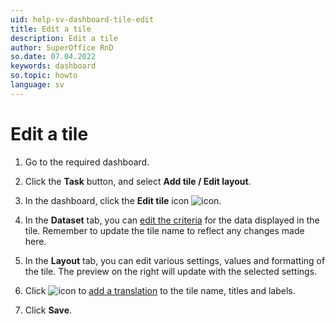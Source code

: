 ```yaml
---
uid: help-sv-dashboard-tile-edit
title: Edit a tile
description: Edit a tile
author: SuperOffice RnD
so.date: 07.04.2022
keywords: dashboard
so.topic: howto
language: sv
---
```


# Edit a tile

1. Go to the required dashboard.

2. Click the **Task** button, and select **Add tile / Edit layout**.

3. In the dashboard, click the **Edit tile** icon ![icon][img2].

4. In the **Dataset** tab, you can [edit the criteria][1] for the data displayed in the tile. Remember to update the tile name to reflect any changes made here.

5. In the **Layout** tab, you can edit various settings, values and formatting of the tile. The preview on the right will update with the selected settings.

6. Click ![icon][img1] to [add a translation][2] to the tile name, titles and labels.

7. Click **Save**.

<!-- Referenced links -->
[1]: ../../search-options/learn/search-criteria.md
[2]: ../../globalization-and-localization/learn/translate-fields.md

<!-- Referenced images -->
[img1]: ../../../../common/icons/az.png
[img2]: ../../../../common/icons/edit-pen.png

